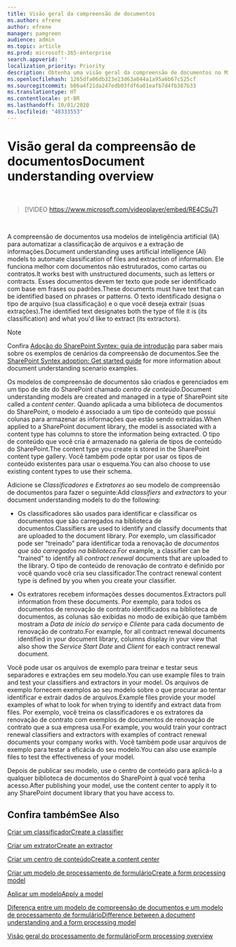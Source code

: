 ```yaml
---
title: Visão geral da compreensão de documentos
ms.author: efrene
author: efrene
manager: pamgreen
audience: admin
ms.topic: article
ms.prod: microsoft-365-enterprise
search.appverid: ''
localization_priority: Priority
description: Obtenha uma visão geral da compreensão de documentos no Microsoft SharePoint Syntex.
ms.openlocfilehash: 1265dfa06db323e23d63a044a1a95a6b67c525cf
ms.sourcegitcommit: b06a4f21da247edb03fdf6a01eafb7d4fb387b33
ms.translationtype: HT
ms.contentlocale: pt-BR
ms.lasthandoff: 10/01/2020
ms.locfileid: "48333553"
---
```

# <a name="document-understanding-overview"></a><span data-ttu-id="1369f-103">Visão geral da compreensão de documentos</span><span class="sxs-lookup"><span data-stu-id="1369f-103">Document understanding overview</span></span>


</br>

> [!VIDEO https://www.microsoft.com/videoplayer/embed/RE4CSu7] 

</br>

<span data-ttu-id="1369f-104">A compreensão de documentos usa modelos de inteligência artificial (IA) para automatizar a classificação de arquivos e a extração de informações.</span><span class="sxs-lookup"><span data-stu-id="1369f-104">Document understanding uses artificial intelligence (AI) models to automate classification of files and extraction of information.</span></span> <span data-ttu-id="1369f-105">Ele funciona melhor com documentos não estruturados, como cartas ou contratos.</span><span class="sxs-lookup"><span data-stu-id="1369f-105">It works best with unstructured documents, such as letters or contracts.</span></span> <span data-ttu-id="1369f-106">Esses documentos devem ter texto que pode ser identificado com base em frases ou padrões.</span><span class="sxs-lookup"><span data-stu-id="1369f-106">These documents must have text that can be identified based on phrases or patterns.</span></span> <span data-ttu-id="1369f-107">O texto identificado designa o tipo de arquivo (sua classificação) e o que você deseja extrair (suas extrações).</span><span class="sxs-lookup"><span data-stu-id="1369f-107">The identified text designates both the type of file it is (its classification) and what you'd like to extract (its extractors).</span></span>

> [!NOTE]
> <span data-ttu-id="1369f-108">Confira [Adoção do SharePoint Syntex: guia de introdução](https://docs.microsoft.com/microsoft-365/contentunderstanding/adoption-getstarted#document-understanding-scenario-example) para saber mais sobre os exemplos de cenários da compreensão de documentos.</span><span class="sxs-lookup"><span data-stu-id="1369f-108">See the [SharePoint Syntex adoption: Get started guide](https://docs.microsoft.com/microsoft-365/contentunderstanding/adoption-getstarted#document-understanding-scenario-example) for more information about document understanding scenario examples.</span></span>

<span data-ttu-id="1369f-109">Os modelos de compreensão de documentos são criados e gerenciados em um tipo de site do SharePoint chamado *centro de conteúdo*.</span><span class="sxs-lookup"><span data-stu-id="1369f-109">Document understanding models are created and managed in a type of SharePoint site called a *content center*.</span></span> <span data-ttu-id="1369f-110">Quando aplicada a uma biblioteca de documentos do SharePoint, o modelo é associado a um tipo de conteúdo que possui colunas para armazenar as informações que estão sendo extraídas.</span><span class="sxs-lookup"><span data-stu-id="1369f-110">When applied to a SharePoint document library, the model is associated with a content type has columns to store the information being extracted.</span></span> <span data-ttu-id="1369f-111">O tipo de conteúdo que você cria é armazenado na galeria de tipos de conteúdo do SharePoint.</span><span class="sxs-lookup"><span data-stu-id="1369f-111">The content type you create is stored in the SharePoint content type gallery.</span></span> <span data-ttu-id="1369f-112">Você também pode optar por usar os tipos de conteúdo existentes para usar o esquema.</span><span class="sxs-lookup"><span data-stu-id="1369f-112">You can also choose to use existing content types to use their schema.</span></span>

<span data-ttu-id="1369f-113">Adicione se *Classificadores* e *Extratores* ao seu modelo de compreensão de documentos para fazer o seguinte:</span><span class="sxs-lookup"><span data-stu-id="1369f-113">Add *classifiers* and *extractors* to your document understanding models to do the following:</span></span> 

- <span data-ttu-id="1369f-114">Os classificadores são usados para identificar e classificar os documentos que são carregados na biblioteca de documentos.</span><span class="sxs-lookup"><span data-stu-id="1369f-114">Classifiers are used to identify and classify documents that are uploaded to the document library.</span></span> <span data-ttu-id="1369f-115">Por exemplo, um classificador pode ser "treinado" para identificar toda a renovação de *documentos que são carregados na biblioteca*.</span><span class="sxs-lookup"><span data-stu-id="1369f-115">For example, a classifier can be "trained" to identify all *contract renewal* documents that are uploaded to the library.</span></span> <span data-ttu-id="1369f-116">O tipo de conteúdo de renovação de contrato é definido por você quando você cria seu classificador.</span><span class="sxs-lookup"><span data-stu-id="1369f-116">The contract renewal content type is defined by you when you create your classifier.</span></span>

- <span data-ttu-id="1369f-117">Os extratores recebem informações desses documentos.</span><span class="sxs-lookup"><span data-stu-id="1369f-117">Extractors pull information from these documents.</span></span> <span data-ttu-id="1369f-118">Por exemplo, para todos os documentos de renovação de contrato identificados na biblioteca de documentos, as colunas são exibidas no modo de exibição que também mostram a *Data de início do serviço* e  *Cliente* para cada documento de renovação de contrato.</span><span class="sxs-lookup"><span data-stu-id="1369f-118">For example, for all contract renewal documents identified in your document library, columns display in your view that also show the *Service Start Date* and  *Client* for each contract renewal document.</span></span> 

<span data-ttu-id="1369f-119">Você pode usar os arquivos de exemplo para treinar e testar seus separadores e extrações em seu modelo.</span><span class="sxs-lookup"><span data-stu-id="1369f-119">You can use example files to train and test your classifiers and extractors in your model.</span></span> <span data-ttu-id="1369f-120">Os arquivos de exemplo fornecem exemplos ao seu modelo sobre o que procurar ao tentar identificar e extrair dados de arquivos.</span><span class="sxs-lookup"><span data-stu-id="1369f-120">Example files provide your model examples of what to look for when trying to identify and extract data from files.</span></span> <span data-ttu-id="1369f-121">Por exemplo, você treina os classificadores e os extratores da renovação de contrato com exemplos de documentos de renovação de contrato que a sua empresa usa.</span><span class="sxs-lookup"><span data-stu-id="1369f-121">For example, you would train your contract renewal classifiers and extractors with examples of contract renewal documents your company works with.</span></span> <span data-ttu-id="1369f-122">Você também pode usar arquivos de exemplo para testar a eficácia do seu modelo.</span><span class="sxs-lookup"><span data-stu-id="1369f-122">You can also use example files to test the effectiveness of your model.</span></span>

<span data-ttu-id="1369f-123">Depois de publicar seu modelo, use o centro de conteúdo para aplicá-lo a qualquer biblioteca de documentos do SharePoint à qual você tenha acesso.</span><span class="sxs-lookup"><span data-stu-id="1369f-123">After publishing your model, use the content center to apply it to any SharePoint document library that you have access to.</span></span>  



## <a name="see-also"></a><span data-ttu-id="1369f-124">Confira também</span><span class="sxs-lookup"><span data-stu-id="1369f-124">See Also</span></span>
[<span data-ttu-id="1369f-125">Criar um classificador</span><span class="sxs-lookup"><span data-stu-id="1369f-125">Create a classifier</span></span>](create-a-classifier.md)

[<span data-ttu-id="1369f-126">Criar um extrator</span><span class="sxs-lookup"><span data-stu-id="1369f-126">Create an extractor</span></span>](create-an-extractor.md)

[<span data-ttu-id="1369f-127">Criar um centro de conteúdo</span><span class="sxs-lookup"><span data-stu-id="1369f-127">Create a content center</span></span>](create-a-content-center.md)

[<span data-ttu-id="1369f-128">Criar um modelo de processamento de formulário</span><span class="sxs-lookup"><span data-stu-id="1369f-128">Create a form processing model</span></span>](create-a-form-processing-model.md)

[<span data-ttu-id="1369f-129">Aplicar um modelo</span><span class="sxs-lookup"><span data-stu-id="1369f-129">Apply a model</span></span>](apply-a-model.md)   

[<span data-ttu-id="1369f-130">Diferença entre um modelo de compreensão de documentos e um modelo de processamento de formulário</span><span class="sxs-lookup"><span data-stu-id="1369f-130">Difference between a document understanding and a form processing model</span></span>](difference-between-document-understanding-and-form-processing-model.md)
  
[<span data-ttu-id="1369f-131">Visão geral do processamento de formulário</span><span class="sxs-lookup"><span data-stu-id="1369f-131">Form processing overview</span></span>](form-processing-overview.md)
